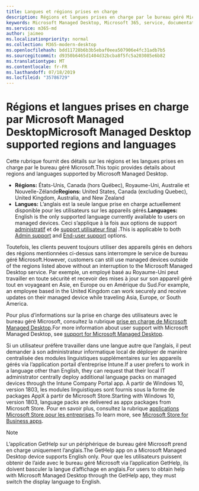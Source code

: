 ```yaml
---
title: Langues et régions prises en charge
description: Régions et langues prises en charge par le bureau géré Microsoft
keywords: Microsoft Managed Desktop, Microsoft 365, service, documentation
ms.service: m365-md
author: jaimeo
ms.localizationpriority: normal
ms.collection: M365-modern-desktop
ms.openlocfilehash: bdd11728b6b3b5ebaf0eea507906e4fc31adb7b5
ms.sourcegitcommit: d9350b6465d1404d32bcba8f5fc5a203085e6b82
ms.translationtype: MT
ms.contentlocale: fr-FR
ms.lasthandoff: 07/18/2019
ms.locfileid: "35786729"
---
```

# <a name="microsoft-managed-desktop-supported-regions-and-languages"></a><span data-ttu-id="41568-104">Régions et langues prises en charge par Microsoft Managed Desktop</span><span class="sxs-lookup"><span data-stu-id="41568-104">Microsoft Managed Desktop supported regions and languages</span></span>

<span data-ttu-id="41568-105">Cette rubrique fournit des détails sur les régions et les langues prises en charge par le bureau géré Microsoft.</span><span class="sxs-lookup"><span data-stu-id="41568-105">This topic provides details about regions and languages supported by Microsoft Managed Desktop.</span></span> 

- <span data-ttu-id="41568-106">**Régions:** États-Unis, Canada (hors Québec), Royaume-Uni, Australie et Nouvelle-Zélande</span><span class="sxs-lookup"><span data-stu-id="41568-106">**Regions:** United States, Canada (excluding Quebec), United Kingdom, Australia, and New Zealand</span></span>
- <span data-ttu-id="41568-107">**Langues:** L’anglais est la seule langue prise en charge actuellement disponible pour les utilisateurs sur les appareils gérés.</span><span class="sxs-lookup"><span data-stu-id="41568-107">**Languages:** English is the only supported language currently available to users on managed devices.</span></span> <span data-ttu-id="41568-108">Ceci s’applique à la fois aux options de support [administratif](https://docs.microsoft.com/microsoft-365/managed-desktop/working-with-managed-desktop/admin-support) et de [support utilisateur final](https://docs.microsoft.com/microsoft-365/managed-desktop/working-with-managed-desktop/end-user-support) .</span><span class="sxs-lookup"><span data-stu-id="41568-108">This is applicable to both [Admin support](https://docs.microsoft.com/microsoft-365/managed-desktop/working-with-managed-desktop/admin-support) and [End-user support](https://docs.microsoft.com/microsoft-365/managed-desktop/working-with-managed-desktop/end-user-support) options.</span></span> 

<span data-ttu-id="41568-109">Toutefois, les clients peuvent toujours utiliser des appareils gérés en dehors des régions mentionnées ci-dessus sans interrompre le service de bureau géré Microsoft.</span><span class="sxs-lookup"><span data-stu-id="41568-109">However, customers can still use managed devices outside of the regions listed above without an interruption to the Microsoft Managed Desktop service.</span></span> <span data-ttu-id="41568-110">Par exemple, un employé basé au Royaume-Uni peut travailler en toute sécurité et recevoir des mises à jour sur son appareil géré tout en voyageant en Asie, en Europe ou en Amérique du Sud.</span><span class="sxs-lookup"><span data-stu-id="41568-110">For example, an employee based in the United Kingdom can work securely and receive updates on their managed device while traveling Asia, Europe, or South America.</span></span>

<span data-ttu-id="41568-111">Pour plus d’informations sur la prise en charge des utilisateurs avec le bureau géré Microsoft, consultez la rubrique [prise en charge de Microsoft Managed Desktop](https://docs.microsoft.com/microsoft-365/managed-desktop/service-description/support).</span><span class="sxs-lookup"><span data-stu-id="41568-111">For more information about user support with Microsoft Managed Desktop, see [support for Microsoft Managed Desktop](https://docs.microsoft.com/microsoft-365/managed-desktop/service-description/support).</span></span>

<span data-ttu-id="41568-112">Si un utilisateur préfère travailler dans une langue autre que l’anglais, il peut demander à son administrateur informatique local de déployer de manière centralisée des modules linguistiques supplémentaires sur les appareils gérés via l’application portail d’entreprise Intune.</span><span class="sxs-lookup"><span data-stu-id="41568-112">If a user prefers to work in a language other than English, they can request that their local IT administrator centrally deploy additional language packs on managed devices through the Intune Company Portal app.</span></span> <span data-ttu-id="41568-113">À partir de Windows 10, version 1803, les modules linguistiques sont fournis sous la forme de packages AppX à partir de Microsoft Store.</span><span class="sxs-lookup"><span data-stu-id="41568-113">Starting with Windows 10, version 1803, language packs are delivered as appx packages from Microsoft Store.</span></span> <span data-ttu-id="41568-114">Pour en savoir plus, consultez la rubrique [applications Microsoft Store pour les entreprises](https://docs.microsoft.com/microsoft-365/managed-desktop/get-started/deploy-apps#msfb-apps).</span><span class="sxs-lookup"><span data-stu-id="41568-114">To learn more, see [Microsoft Store for Business apps](https://docs.microsoft.com/microsoft-365/managed-desktop/get-started/deploy-apps#msfb-apps).</span></span>


>[!NOTE]
><span data-ttu-id="41568-115">L’application GetHelp sur un périphérique de bureau géré Microsoft prend en charge uniquement l’anglais.</span><span class="sxs-lookup"><span data-stu-id="41568-115">The GetHelp app on a Microsoft Managed Desktop device supports English only.</span></span> <span data-ttu-id="41568-116">Pour que les utilisateurs puissent obtenir de l’aide avec le bureau géré Microsoft via l’application GetHelp, ils doivent basculer la langue d’affichage en anglais.</span><span class="sxs-lookup"><span data-stu-id="41568-116">For users to obtain help with Microsoft Managed Desktop through the GetHelp app, they must switch the display language to English.</span></span>
